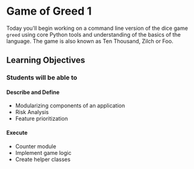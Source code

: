 # Game of Greed 1

Today you'll begin working on a command line version of the dice game `greed` using core Python tools and understanding of the basics of the language. The game is also known as Ten Thousand, Zilch or Foo.

## Learning Objectives

### Students will be able to

#### Describe and Define

- Modularizing components of an application
- Risk Analysis
- Feature prioritization

#### Execute

- Counter module
- Implement game logic
- Create helper classes

<!-- ## Today's Outline -->

<!-- To Be Completed By Instructor -->

